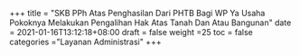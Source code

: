 +++
title = "SKB PPh Atas Penghasilan Dari PHTB Bagi WP Ya Usaha Pokoknya Melakukan Pengalihan Hak Atas Tanah Dan Atau Bangunan"
date = 2021-01-16T13:12:18+08:00
draft = false
weight =25
toc = false
categories ="Layanan Administrasi"
+++